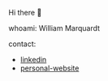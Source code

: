 Hi there :wave:

whoami: William Marquardt

contact:

- [linkedin](https://www.linkedin.com/in/williammqt/)
- [personal-website](https://wmarquardt.com)
